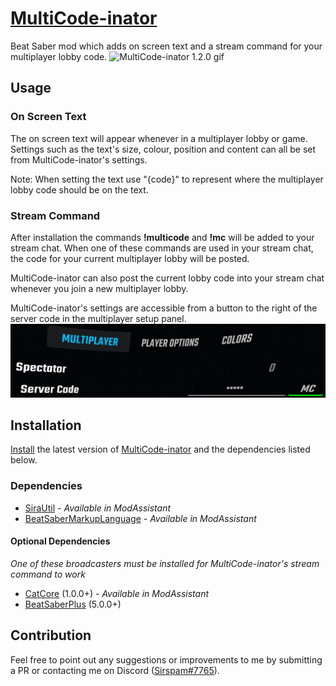 # [MultiCode-inator](https://clips.twitch.tv/WealthyHungryAppleBudStar-kwPAcoffd0CAUzdz)
Beat Saber mod which adds on screen text and a stream command for your multiplayer lobby code.
![MultiCode-inator 1.2.0 gif](MultiCode-inator1.2.0Compressed.gif)
## Usage
### On Screen Text
The on screen text will appear whenever in a multiplayer lobby or game. Settings such as the text's size, colour, position and content can all be set from MultiCode-inator's settings.

Note: When setting the text use "{code}" to represent where the multiplayer lobby code should be on the text.
### Stream Command
After installation the commands **!multicode** and **!mc** will be added to your stream chat. When one of these commands are used in your stream chat, the code for your current multiplayer lobby will be posted.

MultiCode-inator can also post the current lobby code into your stream chat whenever you join a new multiplayer lobby.

MultiCode-inator's settings are accessible from a button to the right of the server code in the multiplayer setup panel.
![MultiplayerSettings.png](MultiplayerSettings.png)
## Installation
[Install](https://bsmg.wiki/pc-modding.html#install-mods) the latest version of [MultiCode-inator](https://github.com/Sirspam/MultiCode-inator/releases/latest) and the dependencies listed below.
### Dependencies
* [SiraUtil](https://github.com/Auros/SiraUtil) _- Available in ModAssistant_
* [BeatSaberMarkupLanguage](https://github.com/monkeymanboy/BeatSaberMarkupLanguage) _- Available in ModAssistant_
#### Optional Dependencies
_One of these broadcasters must be installed for MultiCode-inator's stream command to work_
* [CatCore](https://github.com/ErisApps/CatCore) (1.0.0+) _- Available in ModAssistant_
* [BeatSaberPlus](https://github.com/hardcpp/BeatSaberPlus) (5.0.0+)
## Contribution
Feel free to point out any suggestions or improvements to me by submitting a PR or contacting me on Discord ([Sirspam#7765](https://discordapp.com/users/232574143818760192)).

